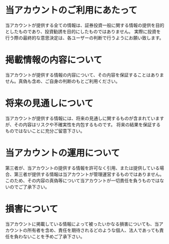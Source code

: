 # 当アカウントのご利用にあたって
当アカウントが提供する全ての情報は、証券投資一般に関する情報の提供を目的としたものであり、投資勧誘を目的にしたものではありません。
実際に投資を行う際の最終的な意思決定は、各ユーザーの判断で行うようにお願い致します。

# 掲載情報の内容について
当アカウントが提供する情報の内容について、その内容を保証することはありません。真偽も含め、ご自身の判断のもとご利用ください。

# 将来の見通しについて
当アカウントが提供する情報には、将来の見通しに関するものが含まれていますが、その内容はリスクや不確実性を内包するものです。
将来の結果を保証するものではないことに充分ご留意下さい。

# 当アカウントの運用について
第三者が、当アカウントの提供する情報を許可なく引用、または提供している場合、第三者が提供する情報は当アカウントが管理運営するものではありません。
このため、その内容の真偽等について当アカウントが一切責任を負うものではないのでご了承下さい。

# 損害について
当アカウントに掲載している情報によって被ったいかなる損害についても、当アカウントの所有者を含め、責任を期待されるどのような個人、法人であっても責任を負わないことを予めご了承下さい。

